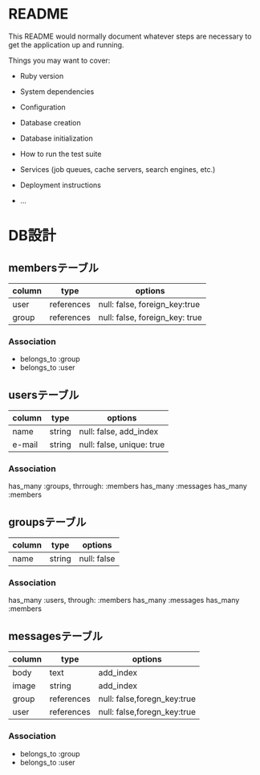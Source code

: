 # README

This README would normally document whatever steps are necessary to get the
application up and running.

Things you may want to cover:

* Ruby version

* System dependencies

* Configuration

* Database creation

* Database initialization

* How to run the test suite

* Services (job queues, cache servers, search engines, etc.)

* Deployment instructions

* ...

# DB設計


## membersテーブル

|column|type|options|
|------|----|-------|
|user|references|null: false, foreign_key:true|
|group|references|null: false, foreign_key: true|

### Association
- belongs_to :group
- belongs_to :user



## usersテーブル

|column|type|options|
|------|----|-------|
|name|string|null: false, add_index|
|e-mail|string|null: false, unique: true|

### Association
has_many :groups, thrrough: :members
has_many :messages
has_many :members

## groupsテーブル

|column|type|options|
|------|----|-------|
|name|string|null: false|

### Association
has_many :users, through: :members
has_many :messages
has_many :members


## messagesテーブル

|column|type|options|
|------|----|-------|
|body|text|add_index|
|image|string|add_index|
|group|references|null: false,foregn_key:true|
|user|references|null: false,foregn_key:true|

### Association
- belongs_to :group
- belongs_to :user
